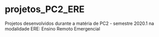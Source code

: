 # projetos_PC2_ERE
Projetos desenvolvidos durante a matéria de PC2 - semestre 2020.1 na modalidade ERE: Ensino Remoto Emergencial
